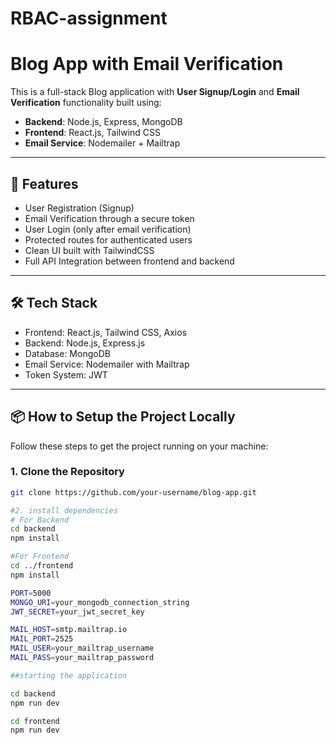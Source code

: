 # RBAC-assignment
# Blog App with Email Verification

This is a full-stack Blog application with **User Signup/Login** and **Email Verification** functionality built using:

- **Backend**: Node.js, Express, MongoDB
- **Frontend**: React.js, Tailwind CSS
- **Email Service**: Nodemailer + Mailtrap

---

## 🚀 Features

- User Registration (Signup)
- Email Verification through a secure token
- User Login (only after email verification)
- Protected routes for authenticated users
- Clean UI built with TailwindCSS
- Full API Integration between frontend and backend

---

## 🛠️ Tech Stack

- Frontend: React.js, Tailwind CSS, Axios
- Backend: Node.js, Express.js
- Database: MongoDB
- Email Service: Nodemailer with Mailtrap
- Token System: JWT

---

## 📦 How to Setup the Project Locally

Follow these steps to get the project running on your machine:

### 1. Clone the Repository

```bash
git clone https://github.com/your-username/blog-app.git

#2. install dependencies
# For Backend
cd backend
npm install

#For Frontend
cd ../frontend
npm install

PORT=5000
MONGO_URI=your_mongodb_connection_string
JWT_SECRET=your_jwt_secret_key

MAIL_HOST=smtp.mailtrap.io
MAIL_PORT=2525
MAIL_USER=your_mailtrap_username
MAIL_PASS=your_mailtrap_password

##starting the application

cd backend
npm run dev

cd frontend
npm run dev
